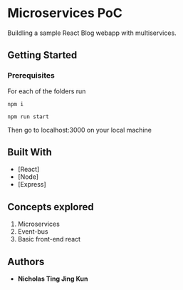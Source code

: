 # Microservices PoC

Buildling a sample React Blog webapp with multiservices.

## Getting Started


### Prerequisites

For each of the folders run

```
npm i
```

```
npm run start
```

Then go to localhost:3000 on your local machine

## Built With

* [React]
* [Node]
* [Express]

## Concepts explored

1. Microservices
2. Event-bus
3. Basic front-end react

## Authors

* **Nicholas Ting Jing Kun**

